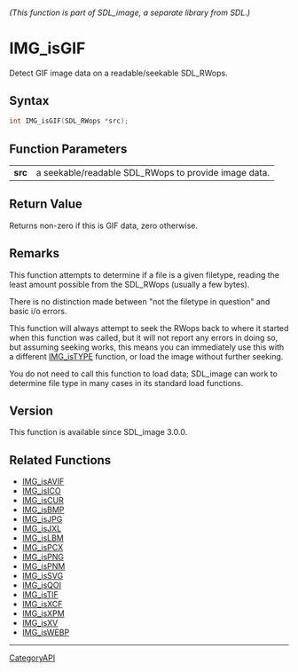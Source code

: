###### (This function is part of SDL_image, a separate library from SDL.)
# IMG_isGIF

Detect GIF image data on a readable/seekable SDL_RWops.

## Syntax

```c
int IMG_isGIF(SDL_RWops *src);

```

## Function Parameters

|             |                                                      |
| ----------- | ---------------------------------------------------- |
| **src**     | a seekable/readable SDL_RWops to provide image data. |

## Return Value

Returns non-zero if this is GIF data, zero otherwise.

## Remarks

This function attempts to determine if a file is a given filetype, reading
the least amount possible from the SDL_RWops (usually a few bytes).

There is no distinction made between "not the filetype in question" and
basic i/o errors.

This function will always attempt to seek the RWops back to where it
started when this function was called, but it will not report any errors in
doing so, but assuming seeking works, this means you can immediately use
this with a different [IMG_isTYPE](IMG_isTYPE) function, or load the image
without further seeking.

You do not need to call this function to load data; SDL_image can work to
determine file type in many cases in its standard load functions.

## Version

This function is available since SDL_image 3.0.0.

## Related Functions

* [IMG_isAVIF](IMG_isAVIF)
* [IMG_isICO](IMG_isICO)
* [IMG_isCUR](IMG_isCUR)
* [IMG_isBMP](IMG_isBMP)
* [IMG_isJPG](IMG_isJPG)
* [IMG_isJXL](IMG_isJXL)
* [IMG_isLBM](IMG_isLBM)
* [IMG_isPCX](IMG_isPCX)
* [IMG_isPNG](IMG_isPNG)
* [IMG_isPNM](IMG_isPNM)
* [IMG_isSVG](IMG_isSVG)
* [IMG_isQOI](IMG_isQOI)
* [IMG_isTIF](IMG_isTIF)
* [IMG_isXCF](IMG_isXCF)
* [IMG_isXPM](IMG_isXPM)
* [IMG_isXV](IMG_isXV)
* [IMG_isWEBP](IMG_isWEBP)

----
[CategoryAPI](CategoryAPI)

